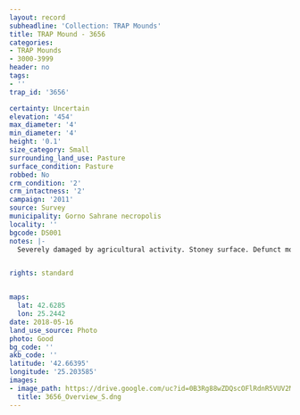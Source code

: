 ```yaml
---
layout: record
subheadline: 'Collection: TRAP Mounds'
title: TRAP Mound - 3656
categories:
- TRAP Mounds
- 3000-3999
header: no
tags:
- ''
trap_id: '3656'

certainty: Uncertain
elevation: '454'
max_diameter: '4'
min_diameter: '4'
height: '0.1'
size_category: Small
surrounding_land_use: Pasture
surface_condition: Pasture
robbed: No
crm_condition: '2'
crm_intactness: '2'
campaign: '2011'
source: Survey
municipality: Gorno Sahrane necropolis
locality: ''
bgcode: DS001
notes: |-
  Severely damaged by agricultural activity. Stoney surface. Defunct mound.


rights: standard


maps:
  lat: 42.6285
  lon: 25.2442
date: 2018-05-16
land_use_source: Photo
photo: Good
bg_code: ''
akb_code: ''
latitude: '42.66395'
longitude: '25.203585'
images:
- image_path: https://drive.google.com/uc?id=0B3Rg88wZDQscOFlRdnR5VUV2MmM
  title: 3656_Overview_S.dng
---
```

